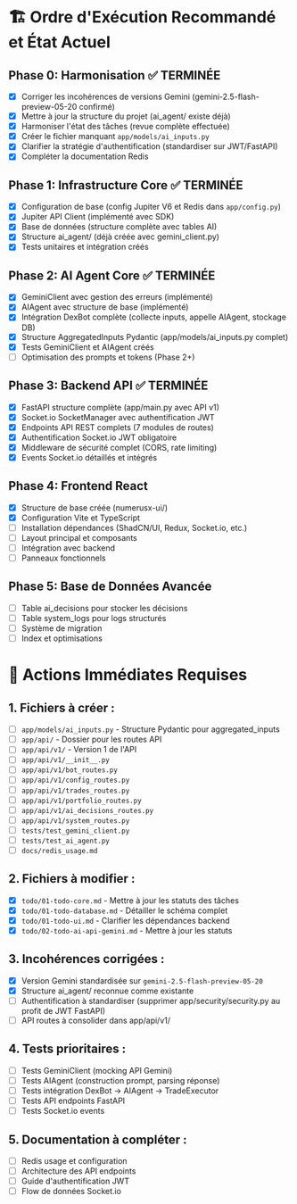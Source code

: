 # 🏗️ Ordre d'Exécution Recommandé et État Actuel

## Phase 0: Harmonisation ✅ TERMINÉE
- [x] Corriger les incohérences de versions Gemini (gemini-2.5-flash-preview-05-20 confirmé)
- [x] Mettre à jour la structure du projet (ai_agent/ existe déjà)
- [x] Harmoniser l'état des tâches (revue complète effectuée)
- [x] Créer le fichier manquant `app/models/ai_inputs.py`
- [x] Clarifier la stratégie d'authentification (standardiser sur JWT/FastAPI)
- [x] Compléter la documentation Redis

## Phase 1: Infrastructure Core ✅ TERMINÉE
- [x] Configuration de base (config Jupiter V6 et Redis dans `app/config.py`)
- [x] Jupiter API Client (implémenté avec SDK)
- [x] Base de données (structure complète avec tables AI)
- [x] Structure ai_agent/ (déjà créée avec gemini_client.py)
- [x] Tests unitaires et intégration créés

## Phase 2: AI Agent Core ✅ TERMINÉE
- [x] GeminiClient avec gestion des erreurs (implémenté)
- [x] AIAgent avec structure de base (implémenté)
- [x] Intégration DexBot complète (collecte inputs, appelle AIAgent, stockage DB)
- [x] Structure AggregatedInputs Pydantic (app/models/ai_inputs.py complet)
- [x] Tests GeminiClient et AIAgent créés
- [ ] Optimisation des prompts et tokens (Phase 2+)

## Phase 3: Backend API ✅ TERMINÉE
- [x] FastAPI structure complète (app/main.py avec API v1)
- [x] Socket.io SocketManager avec authentification JWT
- [x] Endpoints API REST complets (7 modules de routes)
- [x] Authentification Socket.io JWT obligatoire
- [x] Middleware de sécurité complet (CORS, rate limiting)
- [x] Events Socket.io détaillés et intégrés

## Phase 4: Frontend React
- [x] Structure de base créée (numerusx-ui/)
- [x] Configuration Vite et TypeScript
- [ ] Installation dépendances (ShadCN/UI, Redux, Socket.io, etc.)
- [ ] Layout principal et composants
- [ ] Intégration avec backend
- [ ] Panneaux fonctionnels

## Phase 5: Base de Données Avancée
- [ ] Table ai_decisions pour stocker les décisions
- [ ] Table system_logs pour logs structurés
- [ ] Système de migration
- [ ] Index et optimisations

# 📝 Actions Immédiates Requises

## 1. Fichiers à créer :
- [ ] `app/models/ai_inputs.py` - Structure Pydantic pour aggregated_inputs
- [ ] `app/api/` - Dossier pour les routes API
- [ ] `app/api/v1/` - Version 1 de l'API
- [ ] `app/api/v1/__init__.py`
- [ ] `app/api/v1/bot_routes.py`
- [ ] `app/api/v1/config_routes.py`
- [ ] `app/api/v1/trades_routes.py`
- [ ] `app/api/v1/portfolio_routes.py`
- [ ] `app/api/v1/ai_decisions_routes.py`
- [ ] `app/api/v1/system_routes.py`
- [ ] `tests/test_gemini_client.py`
- [ ] `tests/test_ai_agent.py`
- [ ] `docs/redis_usage.md`

## 2. Fichiers à modifier :
- [x] `todo/01-todo-core.md` - Mettre à jour les statuts des tâches
- [x] `todo/01-todo-database.md` - Détailler le schéma complet
- [x] `todo/01-todo-ui.md` - Clarifier les dépendances backend
- [x] `todo/02-todo-ai-api-gemini.md` - Mettre à jour les statuts

## 3. Incohérences corrigées :
- [x] Version Gemini standardisée sur `gemini-2.5-flash-preview-05-20`
- [x] Structure ai_agent/ reconnue comme existante
- [ ] Authentification à standardiser (supprimer app/security/security.py au profit de JWT FastAPI)
- [ ] API routes à consolider dans app/api/v1/

## 4. Tests prioritaires :
- [ ] Tests GeminiClient (mocking API Gemini)
- [ ] Tests AIAgent (construction prompt, parsing réponse)
- [ ] Tests intégration DexBot -> AIAgent -> TradeExecutor
- [ ] Tests API endpoints FastAPI
- [ ] Tests Socket.io events

## 5. Documentation à compléter :
- [ ] Redis usage et configuration
- [ ] Architecture des API endpoints
- [ ] Guide d'authentification JWT
- [ ] Flow de données Socket.io